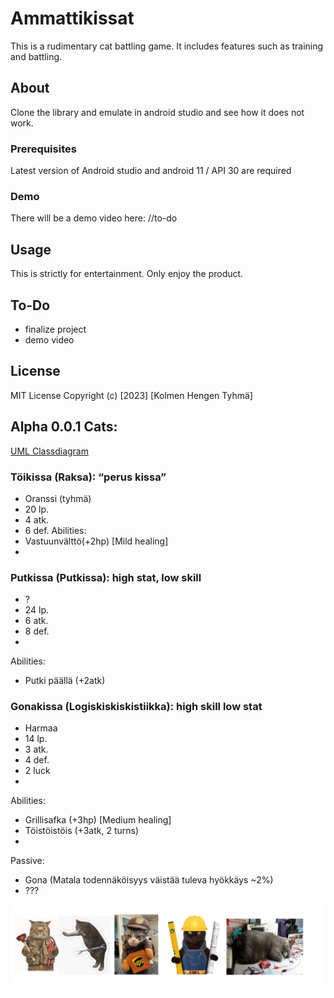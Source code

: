 # Ammattikissat


This is a rudimentary cat battling game. It includes features such as training and battling. 

## About

Clone the library and emulate in android studio and see how it does not work.

### Prerequisites

Latest version of Android studio and android 11 / API 30 are required

### Demo

There will be a demo video here: //to-do

## Usage

This is strictly for entertainment. Only enjoy the product.

## To-Do

- finalize project
- demo video

## License

MIT License Copyright (c) [2023] [Kolmen Hengen Tyhmä]
## Alpha 0.0.1 Cats:

[UML Classdiagram](luokkakaavio.png)

### Töikissa (Raksa): “perus kissa”
- Oranssi (tyhmä)
- 20 lp.
- 4 atk.
- 6 def.
Abilities:
- Vastuunvälttö(+2hp) [Mild healing]
- 
### Putkissa (Putkissa): high stat, low skill
- ?
- 24 lp.
- 6 atk.
- 8 def.
- 
Abilities:
- Putki päällä (+2atk)

### Gonakissa (Logiskiskiskistiikka): high skill low stat
- Harmaa
- 14 lp.
- 3 atk.
- 4 def.
- 2 luck
- 
Abilities:
- Grillisafka (+3hp) [Medium healing]
- Töistöistöis (+3atk, 2 turns)
- 
Passive:
- Gona (Matala todennäköisyys väistää tuleva hyökkäys ~2%)
- ???

![meme](kissa.png)

